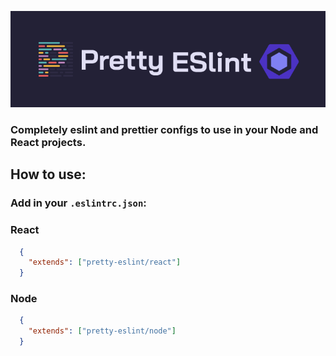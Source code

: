 <p align="center">
  <img src=".github/logo.png" />
</p>

### Completely eslint and prettier configs to use in your Node and React projects.

## **How to use:**
### Add in your `.eslintrc.json`:

### React
```json
  {
    "extends": ["pretty-eslint/react"]
  }
```
### Node
```json
  {
    "extends": ["pretty-eslint/node"]
  }
```
